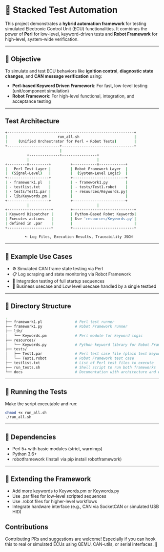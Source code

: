 # 🚗 Stacked Test Automation

This project demonstrates a **hybrid automation framework** for testing simulated Electronic Control Unit (ECU) functionalities. It combines the power of **Perl** for low-level, keyword-driven tests and **Robot Framework** for high-level, system-wide verification.

---

## 🎯 Objective

To simulate and test ECU behaviors like **ignition control**, **diagnostic state changes**, and **CAN message verification** using:

- **Perl-based Keyword Driven Framework**: For fast, low-level testing (unit/component simulation)
- **Robot Framework**: For high-level functional, integration, and acceptance testing

--- 

## Test Architecture
``` bash
+----------------------------------------------------------+
|                       run_all.sh                         |
|     (Unified Orchestrator for Perl + Robot Tests)        |
+------------------------+---------------------------------+
                         |
          +--------------+----------------+
          |                               |
+---------v---------+         +-----------v------------+
|   Perl Test Layer |         | Robot Framework Layer  |
|  (Signal-Level)   |         |  (System-Level Logic)  |
+-------------------+         +------------------------+
| - framework1.pl   |         | - framework1.py        |
| - testlist.txt    |         | - tests/Test1.robot    |
| - tests/Test1.par |         | - resources/Keywords.py|
| - lib/Keywords.pm |         |                        |
+-------------------+         +------------------------+
          |                               |
+--------------------+        +----------------------------+
| Keyword Dispatcher |        | Python-Based Robot Keywords|
| Executes actions   |        | Use 'resources/Keywords.py'|
| defined in .par    |        |                            |
+--------------------+        +----------------------------+

         ⬑ Log Files, Execution Results, Traceability JSON
```

---

## 🧪 Example Use Cases

- ⚙️ Simulated CAN frame state testing via Perl
- 📋 Log scraping and state monitoring via Robot Framework
- 🚦 Integration testing of full startup sequences
- 🔌 Business usecase and Low level usecase handled by a single testbed

---

## 📁 Directory Structure

``` bash
.
├── framework1.pl               # Perl test runner
├── framework1.py               # Robot Framework runner
├── lib/
│   └── Keywords.pm             # Perl module for keyword logic
├── resources/
│   └── Keywords.py             # Python keyword library for Robot Framework
├── tests/
│   ├── Test1.par               # Perl test case file (plain text keywords)
│   └── Test1.robot             # Robot Framework test case
├── testlist.txt                # List of Perl test files to execute
├── run_tests.sh                # Shell script to run both frameworks
└── docs                        # Documentation with architecture and usage

```

---

## 🚀 Running the Tests

Make the script executable and run:

```bash
chmod +x run_all.sh
./run_all.sh
```

--- 

## 🔧 Dependencies

+ Perl 5+ with basic modules (strict, warnings)
+ Python 3.6+
+ robotframework (Install via pip install robotframework)

---

## 🔄 Extending the Framework

+ Add more keywords to Keywords.pm or Keywords.py
+ Use .par files for low-level scripted sequences
+ Use .robot files for higher-level workflows
+ Integrate hardware interface (e.g., CAN via SocketCAN or simulated USB HID)

## Contributions

Contributing PRs and suggestions are welcome! Especially if you can hook this to real or simulated ECUs using QEMU, CAN-utils, or serial interfaces. 🤝
